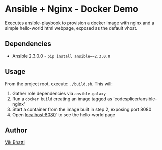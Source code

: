 Ansible + Nginx - Docker Demo
==============================

Executes ansible-playbook to provision a docker image with nginx and a simple hello-world html webpage, exposed as the default vhost.

Dependencies
------------

* Ansible 2.3.0.0 - `pip install ansible==2.3.0.0`

Usage
-----

From the project root, execute: `./build.sh`. This will:

1. Gather role dependencies via `ansible-galaxy`
2. Run a `docker build` creating an image tagged as 'codesplicer/ansible-nginx'
3. Start a container from the image built in step 2, exposing port 8080
4. Open [localhost:8080](http://localhost:8080)` to see the hello-world page


Author
-------

[Vik Bhatti](http://vikbhatti.com)
